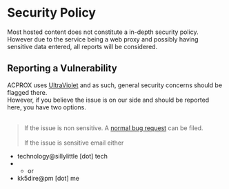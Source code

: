 # Security Policy

Most hosted content does not constitute a in-depth security policy.\
However due to the service being a web proxy and possibly having sensitive data entered, all reports will be considered.

## Reporting a Vulnerability

ACPROX uses [UltraViolet](https://github.com/titaniumnetwork-dev/Ultraviolet) and as such, general security concerns should be flagged there.\
However, if you believe the issue is on our side and should be reported here, you have two options. <br><br>

> If the issue is non sensitive. A [normal bug request](https://github.com/dswan36/SillyLittleFiles/issues/new/choose) can be filed. <br><br>
> If the issue is sensitive email either

- technology@sillylittle \[dot] tech
- - or
- kk5dire@pm [dot] me
